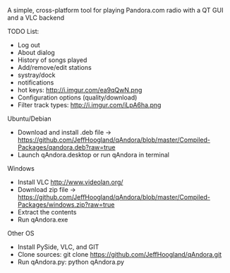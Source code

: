 A simple, cross-platform tool for playing Pandora.com radio with a QT GUI and a VLC backend

TODO List:
- Log out
- About dialog
- History of songs played
- Add/remove/edit stations
- systray/dock
- notifications
- hot keys: http://i.imgur.com/ea9qQwN.png
- Configuration options (quality/download)
- Filter track types: http://i.imgur.com/iLpA6ha.png

Ubuntu/Debian
  - Download and install .deb file -> https://github.com/JeffHoogland/qAndora/blob/master/Compiled-Packages/qandora.deb?raw=true
  - Launch qAndora.desktop or run qAndora in terminal

Windows
  - Install VLC http://www.videolan.org/
  - Download zip file -> https://github.com/JeffHoogland/qAndora/blob/master/Compiled-Packages/windows.zip?raw=true
  - Extract the contents
  - Run qAndora.exe

Other OS
  - Install PySide, VLC, and GIT
  - Clone sources: git clone https://github.com/JeffHoogland/qAndora.git
  - Run qAndora.py: python qAndora.py
